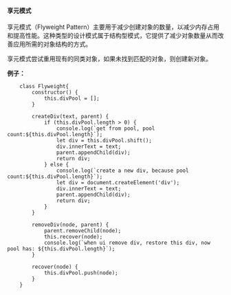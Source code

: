   

#### 享元模式

  

享元模式（Flyweight Pattern）主要用于减少创建对象的数量，以减少内存占用和提高性能。这种类型的设计模式属于结构型模式，它提供了减少对象数量从而改善应用所需的对象结构的方式。

  

享元模式尝试重用现有的同类对象，如果未找到匹配的对象，则创建新对象。

  

**例子：**

  

		class Flyweight{
			constructor() {
				this.divPool = [];
			}

			createDiv(text, parent) {
				if (this.divPool.length > 0) {
					console.log(`get from pool, pool count:${this.divPool.length}`);
					let div = this.divPool.shift();
					div.innerText = text;
					parent.appendChild(div);
					return div;
				} else {
					console.log(`create a new div, because pool count:${this.divPool.length}`);
					let div = document.createElement('div');
					div.innerText = text;
					parent.appendChild(div);
					return div;
				}
			}
		  
			removeDiv(node, parent) {
				parent.removeChild(node);
				this.recover(node);
				console.log(`when ui remove div, restore this div, now pool has: ${this.divPool.length}`);
			}
		  
			recover(node) {
				this.divPool.push(node);
			}
		}
<!--stackedit_data:
eyJoaXN0b3J5IjpbMTYyOTgzNTY1LDExMzU5MDUyMTldfQ==
-->